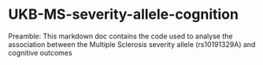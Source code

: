 # UKB-MS-severity-allele-cognition
Preamble: This markdown doc contains the code used to analyse the association between the Multiple Sclerosis severity allele (rs10191329A) and cognitive outcomes
